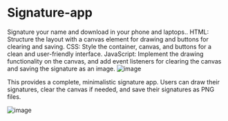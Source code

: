 # Signature-app
Signature your name and download in your phone and laptops..
HTML: Structure the layout with a canvas element for drawing and buttons for clearing and saving.
CSS: Style the container, canvas, and buttons for a clean and user-friendly interface.
JavaScript: Implement the drawing functionality on the canvas, and add event listeners for clearing the canvas and saving the signature as an image.
![image](https://github.com/jeetendrakumar01/Signature-app/assets/102826913/62ddaaa9-3d7c-4e4a-8996-5ff4bb921a74)


This provides a complete, minimalistic signature app. Users can draw their signatures, clear the canvas if needed, and save their signatures as PNG files.

![image](https://github.com/jeetendrakumar01/Signature-app/assets/102826913/420b4414-e166-46b6-9b10-8360fb5c7bc0)
